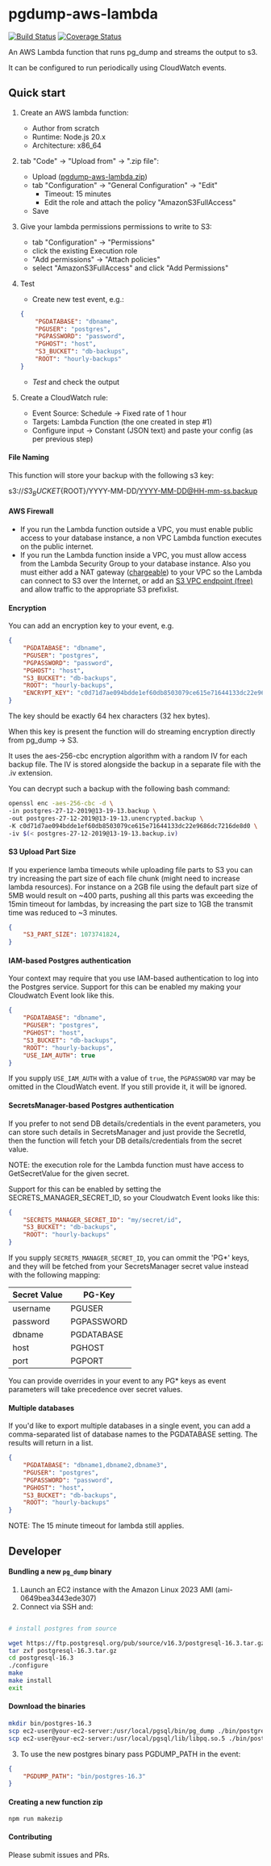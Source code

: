 # pgdump-aws-lambda

[![Build Status](https://travis-ci.org/jameshy/pgdump-aws-lambda.svg?branch=master)](https://travis-ci.org/jameshy/pgdump-aws-lambda)
[![Coverage Status](https://coveralls.io/repos/github/jameshy/pgdump-aws-lambda/badge.svg?branch=master)](https://coveralls.io/github/jameshy/pgdump-aws-lambda?branch=master)

An AWS Lambda function that runs pg_dump and streams the output to s3.

It can be configured to run periodically using CloudWatch events.

## Quick start

1. Create an AWS lambda function:
    - Author from scratch
    - Runtime: Node.js 20.x
    - Architecture: x86_64
2. tab "Code" -> "Upload from" -> ".zip file":
    - Upload ([pgdump-aws-lambda.zip](https://github.com/jameshy/pgdump-aws-lambda/releases/latest))
    - tab "Configuration" -> "General Configuration" -> "Edit"
        - Timeout: 15 minutes
        - Edit the role and attach the policy "AmazonS3FullAccess"
    - Save
3. Give your lambda permissions permissions to write to S3:
    - tab "Configuration" -> "Permissions"
    - click the existing Execution role
    - "Add permissions" -> "Attach policies"
    - select "AmazonS3FullAccess" and click "Add Permissions"

4. Test

    - Create new test event, e.g.:

    ```json
    {
        "PGDATABASE": "dbname",
        "PGUSER": "postgres",
        "PGPASSWORD": "password",
        "PGHOST": "host",
        "S3_BUCKET": "db-backups",
        "ROOT": "hourly-backups"
    }
    ```

    - _Test_ and check the output

5. Create a CloudWatch rule:
    - Event Source: Schedule -> Fixed rate of 1 hour
    - Targets: Lambda Function (the one created in step #1)
    - Configure input -> Constant (JSON text) and paste your config (as per previous step)

#### File Naming

This function will store your backup with the following s3 key:

s3://${S3_BUCKET}${ROOT}/YYYY-MM-DD/YYYY-MM-DD@HH-mm-ss.backup

#### AWS Firewall

-   If you run the Lambda function outside a VPC, you must enable public access to your database instance, a non VPC Lambda function executes on the public internet.
-   If you run the Lambda function inside a VPC, you must allow access from the Lambda Security Group to your database instance. Also you must either add a NAT gateway ([chargeable](https://aws.amazon.com/vpc/pricing/)) to your VPC so the Lambda can connect to S3 over the Internet, or add an [S3 VPC endpoint (free)](https://docs.aws.amazon.com/vpc/latest/privatelink/vpc-endpoints-s3.html) and allow traffic to the appropriate S3 prefixlist.

#### Encryption

You can add an encryption key to your event, e.g.

```json
{
    "PGDATABASE": "dbname",
    "PGUSER": "postgres",
    "PGPASSWORD": "password",
    "PGHOST": "host",
    "S3_BUCKET": "db-backups",
    "ROOT": "hourly-backups",
    "ENCRYPT_KEY": "c0d71d7ae094bdde1ef60db8503079ce615e71644133dc22e9686dc7216de8d0"
}
```

The key should be exactly 64 hex characters (32 hex bytes).

When this key is present the function will do streaming encryption directly from pg_dump -> S3.

It uses the aes-256-cbc encryption algorithm with a random IV for each backup file.
The IV is stored alongside the backup in a separate file with the .iv extension.

You can decrypt such a backup with the following bash command:

```bash
openssl enc -aes-256-cbc -d \
-in postgres-27-12-2019@13-19-13.backup \
-out postgres-27-12-2019@13-19-13.unencrypted.backup \
-K c0d71d7ae094bdde1ef60db8503079ce615e71644133dc22e9686dc7216de8d0 \
-iv $(< postgres-27-12-2019@13-19-13.backup.iv)
```

#### S3 Upload Part Size

If you experience lamba timeouts while uploading file parts to S3 you can try increasing the part size of each file chunk (might need to increase lambda resources). For instance on a 2GB file using the default part size of 5MB would result on ~400 parts, pushing all this parts was exceeding the 15min timeout for lambdas, by increasing the part size to 1GB the transmit time was reduced to ~3 minutes.

```json
{
    "S3_PART_SIZE": 1073741824,
}
```

#### IAM-based Postgres authentication

Your context may require that you use IAM-based authentication to log into the Postgres service.
Support for this can be enabled my making your Cloudwatch Event look like this.

```json
{
    "PGDATABASE": "dbname",
    "PGUSER": "postgres",
    "PGHOST": "host",
    "S3_BUCKET": "db-backups",
    "ROOT": "hourly-backups",
    "USE_IAM_AUTH": true
}
```

If you supply `USE_IAM_AUTH` with a value of `true`, the `PGPASSWORD` var may be omitted in the CloudWatch event.
If you still provide it, it will be ignored.

#### SecretsManager-based Postgres authentication

If you prefer to not send DB details/credentials in the event parameters, you can store such details in SecretsManager and just provide the SecretId, then the function will fetch your DB details/credentials from the secret value.

NOTE: the execution role for the Lambda function must have access to GetSecretValue for the given secret.

Support for this can be enabled by setting the SECRETS_MANAGER_SECRET_ID, so your Cloudwatch Event looks like this:

```json
{
    "SECRETS_MANAGER_SECRET_ID": "my/secret/id",
    "S3_BUCKET": "db-backups",
    "ROOT": "hourly-backups"
}
```

If you supply `SECRETS_MANAGER_SECRET_ID`, you can ommit the 'PG\*' keys, and they will be fetched from your SecretsManager secret value instead with the following mapping:

| Secret Value | PG-Key     |
| ------------ | ---------- |
| username     | PGUSER     |
| password     | PGPASSWORD |
| dbname       | PGDATABASE |
| host         | PGHOST     |
| port         | PGPORT     |

You can provide overrides in your event to any PG\* keys as event parameters will take precedence over secret values.

#### Multiple databases

If you'd like to export multiple databases in a single event, you can add a comma-separated list of database names to the PGDATABASE setting. The results will return in a list.

```json
{
    "PGDATABASE": "dbname1,dbname2,dbname3",
    "PGUSER": "postgres",
    "PGPASSWORD": "password",
    "PGHOST": "host",
    "S3_BUCKET": "db-backups",
    "ROOT": "hourly-backups"
}
```

NOTE: The 15 minute timeout for lambda still applies.

## Developer

#### Bundling a new `pg_dump` binary

1. Launch an EC2 instance with the Amazon Linux 2023 AMI (ami-0649bea3443ede307)
2. Connect via SSH and:

```bash

# install postgres from source

wget https://ftp.postgresql.org/pub/source/v16.3/postgresql-16.3.tar.gz
tar zxf postgresql-16.3.tar.gz
cd postgresql-16.3
./configure
make
make install
exit
```

#### Download the binaries

```bash
mkdir bin/postgres-16.3
scp ec2-user@your-ec2-server:/usr/local/pgsql/bin/pg_dump ./bin/postgres-16.3/pg_dump
scp ec2-user@your-ec2-server:/usr/local/pgsql/lib/libpq.so.5 ./bin/postgres-16.3/libpq.so.5
```

3. To use the new postgres binary pass PGDUMP_PATH in the event:

```json
{
    "PGDUMP_PATH": "bin/postgres-16.3"
}
```

#### Creating a new function zip

`npm run makezip`

#### Contributing

Please submit issues and PRs.
